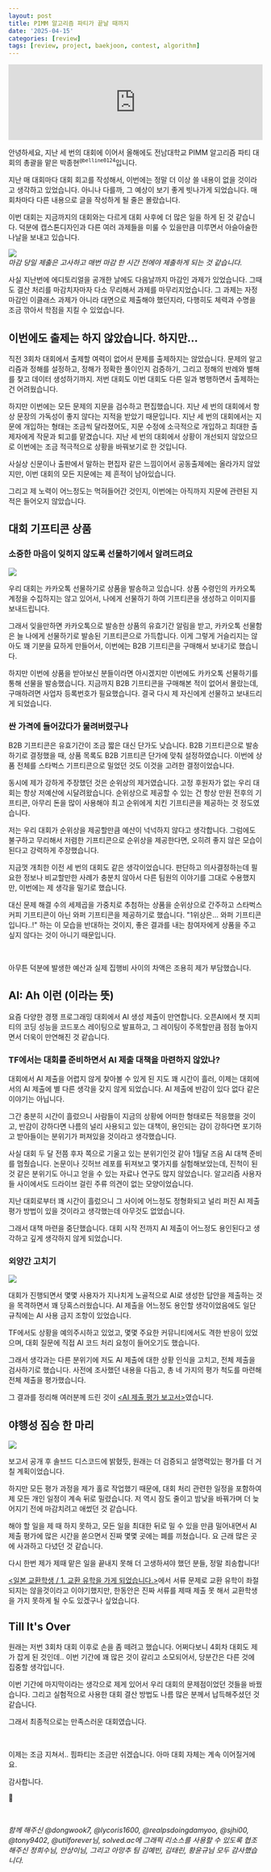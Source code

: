 ```yaml
---
layout: post
title: PIMM 알고리즘 파티가 끝날 때까지
date: '2025-04-15'
categories: [review]
tags: [review, project, baekjoon, contest, algorithm]
---
```


<iframe style="width: 100%;" src="https://www.youtube.com/embed/J47AEDV9KQ0?si=oeVrRIXAUpoZeHx4" title="YouTube video player" frameborder="0" allow="accelerometer; autoplay; clipboard-write; encrypted-media; gyroscope; picture-in-picture; web-share" referrerpolicy="strict-origin-when-cross-origin" allowfullscreen></iframe>

안녕하세요, 지난 세 번의 대회에 이어서 올해에도 전남대학교 PIMM 알고리즘 파티 대회의 총괄을 맡은 박종현<sup><code>@belline0124</code></sup>입니다.

지난 매 대회마다 대회 회고를 작성해서, 이번에는 정말 더 이상 쓸 내용이 없을 것이라고 생각하고 있었습니다. 아니나 다를까, 그 예상이 보기 좋게 빗나가게 되었습니다. 매 회차마다 다른 내용으로 글을 작성하게 될 줄은 몰랐습니다.

이번 대회는 지금까지의 대회와는 다르게 대회 사후에 더 많은 일을 하게 된 것 같습니다. 덕분에 캡스톤디자인과 다른 여러 과제들을 미룰 수 있을만큼 미루면서 아슬아술한 나날을 보내고 있습니다.

![](/static/posts/2025-04-15-till-its-over/jnulms.png)  
_마감 당일 제출은 고사하고 매번 마감 한 시간 전에야 제출하게 되는 것 같습니다._

사실 지난번에 에디토리얼을 공개한 날에도 다음날까지 마감인 과제가 있었습니다. 그때도 결산 처리를 마감치자마자 다소 무리해서 과제를 마무리지었습니다. 그 과제는 자정 마감인 이클래스 과제가 아니라 대면으로 제출해야 했던지라, 다행히도 체력과 수명을 조금 깎아서 학점을 지킬 수 있었습니다.

## 이번에도 출제는 하지 않았습니다. 하지만...
직전 3회차 대회에서 출제할 여력이 없어서 문제를 출제하지는 않았습니다. 문제의 알고리즘과 정해를 설정하고, 정해가 정확한 풀이인지 검증하기, 그리고 정해의 반례와 별해를 찾고 데이터 생성하기까지. 저번 대회도 이번 대회도 다른 일과 병행하면서 출제하는 건 어려웠습니다.

하지만 이번에는 모든 문제의 지문을 검수하고 편집했습니다. 지난 세 번의 대회에서 항상 문장의 가독성이 좋지 않다는 지적을 받았기 때문입니다. 지난 세 번의 대회에서는 지문에 개입하는 형태는 조금씩 달라졌어도, 지문 수정에 소극적으로 개입하고 최대한 출제자에게 작문과 퇴고를 맡겼습니다. 지난 세 번의 대회에서 상황이 개선되지 않았으므로 이번에는 조금 적극적으로 상황을 바꿔보기로 한 것입니다.

사실상 신문이나 출판에서 말하는 편집자 같은 느낌이어서 공동출제에는 올라가지 않았지만, 이번 대회의 모든 지문에는 제 흔적이 남아있습니다. 

그리고 제 노력이 어느정도는 먹혀들어간 것인지, 이번에는 아직까지 지문에 관련된 지적은 들어오지 않았습니다.

## 대회 기프티콘 상품
### 소중한 마음이 잊히지 않도록 선물하기에서 알려드려요
![](/static/posts/2025-04-15-till-its-over/kakaotalk.png)

우리 대회는 카카오톡 선물하기로 상품을 발송하고 있습니다. 상품 수령인의 카카오톡 계정을 수집하지는 않고 있어서, 나에게 선물하기 하여 기프티콘을 생성하고 이미지를 보내드립니다. 

그래서 잊을만하면 카카오톡으로 발송한 상품의 유효기간 알림을 받고, 카카오톡 선물함은 늘 나에게 선물하기로 발송된 기프티콘으로 가득합니다. 이게 그렇게 거슬리지는 않아도 꽤 기분을 묘하게 만들어서, 이번에는 B2B 기프티콘을 구매해서 보내기로 했습니다.

하지만 이번에 상품을 받아보신 분들이라면 아시겠지만 이번에도 카카오톡 선물하기를 통해 선물을 발송했습니다. 지금까지 B2B 기프티콘을 구매해본 적이 없어서 몰랐는데, 구매하려면 사업자 등록번호가 필요했습니다. 결국 다시 제 자신에게 선물하고 보내드리게 되었습니다.

### 싼 가격에 들어갔다가 물려버렸구나
B2B 기프티콘은 유효기간이 조금 짧은 대신 단가도 낮습니다. B2B 기프티콘으로 발송하기로 결정했을 때, 상품 목록도 B2B 기프티콘 단가에 맞춰 설정하였습니다. 이번에 상품 전체를 스타벅스 기프티콘으로 밀었던 것도 이것을 고려한 결정이었습니다.

동시에 제가 강하게 주장했던 것은 순위상의 제거였습니다. 고정 후원자가 없는 우리 대회는 항상 저예산에 시달려왔습니다. 순위상으로 제공할 수 있는 건 항상 만원 전후의 기프티콘, 아무리 돈을 많이 사용해야 최고 순위에게 치킨 기프티콘을 제공하는 것 정도였습니다.

저는 우리 대회가 순위상을 제공할만큼 예산이 넉넉하지 않다고 생각합니다. 그럼에도 불구하고 무리해서 저렴한 기프티콘으로 순위상을 제공한다면, 오히려 좋지 않은 모습이 된다고 강력하게 주장했습니다. 

지금껏 개최한 이전 세 번의 대회도 같은 생각이었습니다. 판단하고 의사결정하는데 필요한 정보나 비교할만한 사례가 충분치 않아서 다른 팀원의 이야기를 그대로 수용했지만, 이번에는 제 생각을 밀기로 했습니다.

대신 문제 해결 수의 세제곱을 가중치로 추첨하는 상품을 순위상으로 간주하고 스타벅스 커피 기프티콘이 아닌 와퍼 기프티콘을 제공하기로 했습니다. "1위상은... 와퍼 기프티콘입니다..!" 하는 이 모습을 반대하는 것이지, 좋은 결과를 내는 참여자에게 상품을 주고 싶지 않다는 것이 아니기 때문입니다.

<br />

아무튼 덕분에 발생한 예산과 실제 집행비 사이의 차액은 조용히 제가 부담했습니다.

## AI: Ah 이런 (이라는 뜻)
요즘 다양한 경쟁 프로그래밍 대회에서 AI 생성 제출이 만연합니다. 오픈AI에서 챗 지피티의 코딩 성능을 코드포스 레이팅으로 발표하고, 그 레이팅이 주목할만큼 점점 높아지면서 더욱이 만연해진 것 같습니다.

### TF에서는 대회를 준비하면서 AI 제출 대책을 마련하지 않았나?
대회에서 AI 제출을 어렵지 않게 찾아볼 수 있게 된 지도 꽤 시간이 흘러, 이제는 대회에서의 AI 제출에 별 다른 생각을 갖지 않게 되었습니다. AI 제출에 반감이 있다 없다 같은 이야기는 아닙니다.

그간 충분히 시간이 흘렀으니 사람들이 지금의 상황에 어떠한 형태로든 적응했을 것이고, 반감이 강하다면 나름의 널리 사용되고 있는 대책이, 용인되는 감이 강하다면 포기하고 받아들이는 분위기가 퍼져있을 것이라고 생각했습니다.

사실 대회 두 달 전쯤 후자 쪽으로 기울고 있는 분위기인것 같아 1월달 즈음 AI 대책 준비를 멈췄습니다. 논문이나 깃허브 레포를 뒤져보고 몇가지를 실험해보았는데, 진척이 된 것 같은 분위기도 아니고 얻을 수 있는 자료나 연구도 많지 않았습니다. 알고리즘 사용자들 사이에서도 드라이브 걸린 주류 의견이 없는 모양이었습니다.

지난 대회로부터 꽤 시간이 흘렀으니 그 사이에 어느정도 정형화되고 널리 퍼진 AI 제출 평가 방법이 있을 것이라고 생각했는데 아무것도 없었습니다.

그래서 대책 마련을 중단했습니다.
대회 시작 전까지 AI 제출이 어느정도 용인된다고 생각하고 깊게 생각하지 않게 되었습니다.

### 외양간 고치기
![](/static/posts/2025-04-15-till-its-over/boj-ask.png)  

대회가 진행되면서 몇몇 사용자가 지나치게 노골적으로 AI로 생성한 답안을 제출하는 것을 목격하면서 꽤 당혹스러웠습니다. AI 제출을 어느정도 용인할 생각이었음에도 일단 규칙에는 AI 사용 금지 조항이 있었습니다.

TF에서도 상황을 예의주시하고 있었고, 몇몇 주요한 커뮤니티에서도 격한 반응이 있었으며, 대회 질문에 직접 AI 코드 처리 요청이 들어오기도 했습니다.

그래서 생각과는 다른 분위기에 저도 AI 제출에 대한 상황 인식을 고치고, 전체 제출을 검사하기로 했습니다. 사전에 조사했던 내용을 다듬고, 총 네 가지의 평가 척도를 마련해 전체 제출을 평가했습니다.

그 결과를 정리해 여러분께 드린 것이 [&lt;AI 제출 평가 보고서&gt;](https://github.com/pimm-dev/2025-first-half-algorithm-party-editorial)였습니다.

## 야행성 짐승 한 마리
![](/static/posts/2025-04-15-till-its-over/solved-discord.png)

보고서 공개 후 솔브드 디스코드에 밝혔듯, 원래는 더 검증되고 설명력있는 평가를 더 거칠 계획이었습니다.

하지만 모든 평가 과정을 제가 홀로 작업했기 때문에, 대회 처리 관련한 일정을 포함하여 제 모든 개인 일정이 계속 뒤로 밀렸습니다. 저 역시 잠도 줄이고 밤낮을 바꿔가며 더 늦어지기 전에 마감치려고 애썼던 것 같습니다.

해야 할 일을 제 때 하지 못하고, 모든 일을 최대한 뒤로 밀 수 있을 만큼 밀어내면서 AI 제출 평가에 많은 시간을 쏟으면서 진짜 몇몇 곳에는 폐를 끼쳤습니다. 요 근래 많은 곳에 사과하고 다녔던 것 같습니다.

다시 한번 제가 제때 맡은 일을 끝내지 못해 더 고생하셔야 했던 분들, 정말 죄송합니다!

[&lt;일본 교환학생 / 1. 교환 유학을 가게 되었습니다.&gt;](/posts/2025-04-14-ex-st-jp-im-going-to-japan)에서 서류 문제로 교환 유학이 좌절되지는 않을것이라고 이야기했지만, 한동안은 진짜 서류를 제때 제출 못 해서 교환학생을 가지 못하게 될 수도 있겠구나 싶었습니다.

## Till It's Over

원래는 저번 3회차 대회 이후로 손을 좀 떼려고 했습니다. 어쩌다보니 4회차 대회도 제가 잡게 된 것인데.. 이번 기간에 꽤 많은 것이 갈리고 소모되어서, 당분간은 다른 것에 집중할 생각입니다.

이번 기간에 마지막이라는 생각으로 제게 있어서 우리 대회의 문제점이었던 것들을 바꿨습니다. 그리고 실험적으로 사용한 대회 결산 방법도 나름 많은 분께서 납득해주셨던 것 같습니다.

그래서 최종적으로는 만족스러운 대회였습니다.

<br />

이제는 조금 지쳐서.. 핌파티는 조금만 쉬겠습니다. 아마 대회 자체는 계속 이어질거에요.

감사합니다.

🎉

<br />

_함께 해주신 @dongwook7, @lycoris1600, @realpsdoingdamyoo, @sjhi00, @tony9402, @utilforever님, solved.ac에 그래픽 리소스를 사용할 수 있도록 협조해주신 정희수님, 안상이님, 그리고 아망추 팀 김예빈, 김태린, 황윤규님 모두 감사했습니다._
